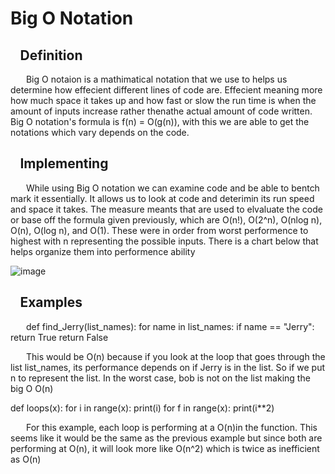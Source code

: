 # Big O Notation
## &ensp; Definition 
&emsp;&ensp; Big O notaion is a mathimatical notation that we use to helps us determine how effecient different lines of code are. Effecient meaning more how much space it takes up and how fast or slow the run time is when the amount of inputs increase rather thenathe actual amount of code written. Big O notation's formula is f(n) = O(g(n)), with this we are able to get the notations which vary depends on the code.

## &ensp; Implementing
&emsp;&ensp; While using Big O notation we can examine code and be able to bentch mark it essentially. It allows us to look at code and deterimin its run speed and space it takes. The measure meants that are used to elvaluate the code or base off the formula given previously, which are O(n!), O(2^n), O(nlog n), O(n), O(log n), and O(1). These were in order from worst performence to highest with n representing the possible inputs. There is a chart below that helps organize them into performence ability

![image](https://user-images.githubusercontent.com/83718823/143959106-35a59e06-605f-418d-ab7d-7b87f4cb33d0.png)

## &ensp; Examples
&emsp;&ensp;
def find_Jerry(list_names):
	for name in list_names:
		if name == "Jerry":
			return True
	return False 
 
&emsp;&ensp; This would be O(n) because if you look at the loop that goes through the list list_names, its performance depends on if Jerry is in the list. So if we put n to represent the list. In the worst case, bob is not on the list making the big O O(n)

def loops(x):
	for i in range(x):
		print(i)
	for f in range(x):
		print(i**2)
   
&emsp;&ensp; For this example, each loop is performing at a O(n)in the function. This seems like it would be the same as the previous example but since both are performing at O(n), it will look more like O(n^2) which is twice as inefficient as O(n)
